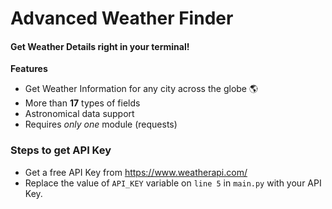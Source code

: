 # Advanced Weather Finder

#### Get Weather Details right in your terminal!

**Features**
- Get Weather Information for any city across the globe 🌎 
- More than **17** types of fields
- Astronomical data support
- Requires *only one* module (requests)

### Steps to get API Key

- Get a free API Key from https://www.weatherapi.com/
- Replace the value of `API_KEY` variable on `line 5` in `main.py` with your API Key.
